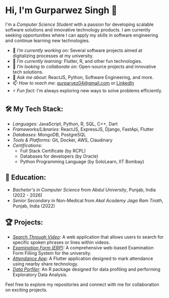 # Hi, I'm Gurparwez Singh 👋

I'm a *Computer Science Student* with a passion for developing scalable software solutions and innovative technology products. I am currently seeking opportunities where I can apply my skills in software engineering and continue learning new technologies.

- 🔭 *I’m currently working on:* Several software projects aimed at digitalizing processes at my university.
- 🌱 *I’m currently learning:* Flutter, R, and other fun technologies.
- 👯 *I’m looking to collaborate on:* Open-source projects and innovative tech solutions.
- 💬 *Ask me about:* ReactJS, Python, Software Engineering, and more.
- 📫 *How to reach me:* gurparvez04@gmail.com or [LinkedIn](www.linkedin.com/in/gurparvez-singh)
- ⚡ *Fun fact:* I'm always exploring new ways to solve problems efficiently.

## 🛠 My Tech Stack:
- *Languages:* JavaScript, Python, R, SQL, C++, Dart
- *Frameworks/Libraries:* ReactJS, ExpressJS, Django, FastApi, Flutter
- *Databases:* MongoDB, PostgreSQL
- *Tools & Platforms:* Git, Docker, AWS, Claudinary
- *Certifications:*
  - Full Stack Certificate (by RCPL)
  - Databases for developers (by Oracle)
  - Python Programming Language (by SoloLearn, IIT Bombay)

## 💼 Education:
- *Bachelor's in Computer Science* from *Abdul University*, Punjab, India (2022 - 2026)
- *Senior Secondary* in Non-Medical from *Akal Academy Jaga Ram Tirath*, Punjab, India (2022)

## 🏆 Projects:
- *[Search Through Video](https://github.com/gurparvez/searchThroughVideo)*: A web application that allows users to search for specific spoken phrases or lines within videos.
- *[Examination Form (ERP)](https://github.com/gurparvez/examinationWeb):* A comprehensive web-based Examination Form Filling System for the university.
- *[Attendance App](https://github.com/gurparvez/attendance_app):* A Flutter application designed to mark attendance using nearby share technology.
- *[Data Porfiler](https://github.com/gurparvez/DataProfiler):* An R package designed for data profiling and performing Exploratory Data Analysis.

Feel free to explore my repositories and connect with me for collaboration on exciting projects.

<!---
gurparvez/gurparvez is a ✨ special ✨ repository because its `README.md` (this file) appears on your GitHub profile.
You can click the Preview link to take a look at your changes.
--->
